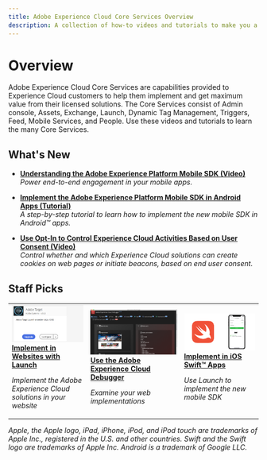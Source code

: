 ```yaml
---
title: Adobe Experience Cloud Core Services Overview
description: A collection of how-to videos and tutorials to make you a power-user of Adobe Experience Cloud Core Services
---
```


# Overview

Adobe Experience Cloud Core Services are capabilities provided to Experience Cloud customers to help them implement and get maximum value from their licensed solutions.
The Core Services consist of Admin console, Assets, Exchange, Launch, Dynamic Tag Management, Triggers, Feed, Mobile Services, and People.
Use these videos and tutorials to learn the many Core Services.

## What's New

* **[Understanding the Adobe Experience Platform Mobile SDK (Video)](launch-mobile/understanding-the-mobile-sdks.md)**
    <br>
    *Power end-to-end engagement in your mobile apps.*

* **[Implement the Adobe Experience Platform Mobile SDK in Android Apps (Tutorial)](https://docs.adobe.com/content/help/en/experience-cloud/implementing-in-mobile-android-apps-with-launch/index.html)**
    <br>
    *A step-by-step tutorial to learn how to implement the new mobile SDK in Android&trade; apps.*

* **[Use Opt-In to Control Experience Cloud Activities Based on User Consent (Video)](id-service/use-opt-in-to-control-experience-cloud-activities-based-on-user-consent.md)**
    <br>
    *Control whether and which Experience Cloud solutions can create cookies on web pages or initiate beacons, based on end user consent.*

## Staff Picks

<table>
<tr>
  <td>
    <a href="https://docs.adobe.com/content/help/en/experience-cloud/implementing-in-websites-with-launch/implement-solutions/target.html">
      <img alt="Implement in Websites with Launch tutorial" src="assets/launch_referencearchitectureguides.png" />
    </a>
    <div>
      <a href="https://docs.adobe.com/content/help/en/experience-cloud/implementing-in-websites-with-launch/implement-solutions/target.html">
    <strong>Implement in Websites with Launch</strong>
    </a>
    </div>
    <p>
    <em>Implement the Adobe Experience Cloud solutions in your website</em>
    <p>
  </td>
  <td>
    <a href="debugger/use-the-experience-cloud-debugger.md">
      <img alt="thumbnail image for the 'Use the Adobe Experience Cloud Debugger' video" src="assets/thumb_debugger.png" />
    </a>
    <div>
      <a href="debugger/use-the-experience-cloud-debugger.md">
    <strong>Use the Adobe Experience Cloud Debugger</strong>
    </a>
    </div>
    <p>
    <em>Examine your web implementations</em>
    <p>
  </td>
  <td>
    <a href="https://docs.adobe.com/content/help/en/experience-cloud/implementing-in-mobile-ios-swift-apps-with-launch/index.html">
      <img alt="Behind the Scenes: A Customer Experience Powered by Experience Platform video" src="assets/thumb_swift.png" />
    </a>
    <div>
      <a href="https://docs.adobe.com/content/help/en/experience-cloud/implementing-in-mobile-ios-swift-apps-with-launch/index.html">
    <strong>Implement in iOS Swift&trade; Apps</strong>
    </a>
    </div>
    <p>
    <em>Use Launch to implement the new mobile SDK</em>
    <p>
  </td>
</tr>
</table>

_Apple, the Apple logo, iPad, iPhone, iPod, and iPod touch are trademarks of Apple Inc., registered in the U.S. and other countries. Swift and the Swift logo are trademarks of Apple Inc.
Android is a trademark of Google LLC._